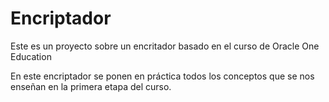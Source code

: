 # Encriptador
Este es un proyecto sobre un encritador basado en el curso de Oracle One Education

En este encriptador se ponen en práctica todos los conceptos que se nos enseñan en la primera etapa del curso.

